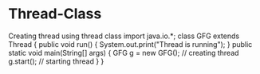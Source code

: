 # Thread-Class
Creating thread using thread class
import java.io.*;
class GFG extends Thread {
    public void run()
    {
        System.out.print("Thread is running");
    }
    public static void main(String[] args)
    {
        GFG g = new GFG(); // creating thread
        g.start(); // starting thread
    }
}
